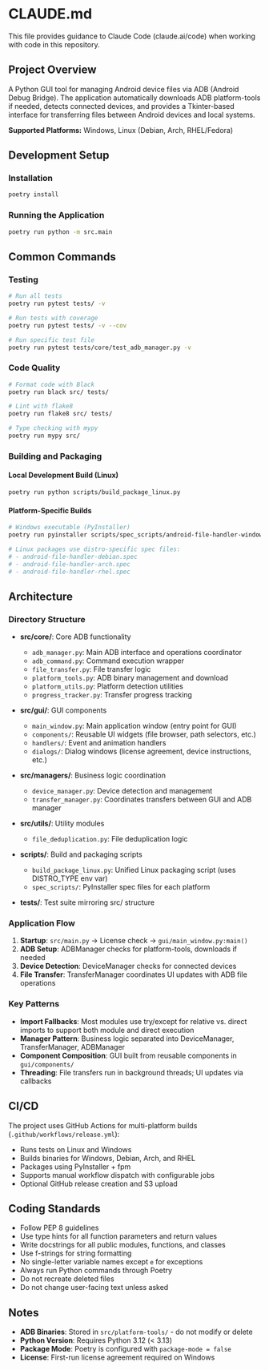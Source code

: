 # CLAUDE.md

This file provides guidance to Claude Code (claude.ai/code) when working with code in this repository.

## Project Overview

A Python GUI tool for managing Android device files via ADB (Android Debug Bridge). The application automatically downloads ADB platform-tools if needed, detects connected devices, and provides a Tkinter-based interface for transferring files between Android devices and local systems.

**Supported Platforms:** Windows, Linux (Debian, Arch, RHEL/Fedora)

## Development Setup

### Installation
```sh
poetry install
```

### Running the Application
```sh
poetry run python -m src.main
```

## Common Commands

### Testing
```sh
# Run all tests
poetry run pytest tests/ -v

# Run tests with coverage
poetry run pytest tests/ -v --cov

# Run specific test file
poetry run pytest tests/core/test_adb_manager.py -v
```

### Code Quality
```sh
# Format code with Black
poetry run black src/ tests/

# Lint with flake8
poetry run flake8 src/ tests/

# Type checking with mypy
poetry run mypy src/
```

### Building and Packaging

#### Local Development Build (Linux)
```sh
poetry run python scripts/build_package_linux.py
```

#### Platform-Specific Builds
```sh
# Windows executable (PyInstaller)
poetry run pyinstaller scripts/spec_scripts/android-file-handler-windows.spec

# Linux packages use distro-specific spec files:
# - android-file-handler-debian.spec
# - android-file-handler-arch.spec
# - android-file-handler-rhel.spec
```

## Architecture

### Directory Structure

- **src/core/**: Core ADB functionality
  - `adb_manager.py`: Main ADB interface and operations coordinator
  - `adb_command.py`: Command execution wrapper
  - `file_transfer.py`: File transfer logic
  - `platform_tools.py`: ADB binary management and download
  - `platform_utils.py`: Platform detection utilities
  - `progress_tracker.py`: Transfer progress tracking

- **src/gui/**: GUI components
  - `main_window.py`: Main application window (entry point for GUI)
  - `components/`: Reusable UI widgets (file browser, path selectors, etc.)
  - `handlers/`: Event and animation handlers
  - `dialogs/`: Dialog windows (license agreement, device instructions, etc.)

- **src/managers/**: Business logic coordination
  - `device_manager.py`: Device detection and management
  - `transfer_manager.py`: Coordinates transfers between GUI and ADB manager

- **src/utils/**: Utility modules
  - `file_deduplication.py`: File deduplication logic

- **scripts/**: Build and packaging scripts
  - `build_package_linux.py`: Unified Linux packaging script (uses DISTRO_TYPE env var)
  - `spec_scripts/`: PyInstaller spec files for each platform

- **tests/**: Test suite mirroring src/ structure

### Application Flow

1. **Startup**: `src/main.py` → License check → `gui/main_window.py:main()`
2. **ADB Setup**: ADBManager checks for platform-tools, downloads if needed
3. **Device Detection**: DeviceManager checks for connected devices
4. **File Transfer**: TransferManager coordinates UI updates with ADB file operations

### Key Patterns

- **Import Fallbacks**: Most modules use try/except for relative vs. direct imports to support both module and direct execution
- **Manager Pattern**: Business logic separated into DeviceManager, TransferManager, ADBManager
- **Component Composition**: GUI built from reusable components in `gui/components/`
- **Threading**: File transfers run in background threads; UI updates via callbacks

## CI/CD

The project uses GitHub Actions for multi-platform builds (`.github/workflows/release.yml`):
- Runs tests on Linux and Windows
- Builds binaries for Windows, Debian, Arch, and RHEL
- Packages using PyInstaller + fpm
- Supports manual workflow dispatch with configurable jobs
- Optional GitHub release creation and S3 upload

## Coding Standards

- Follow PEP 8 guidelines
- Use type hints for all function parameters and return values
- Write docstrings for all public modules, functions, and classes
- Use f-strings for string formatting
- No single-letter variable names except `e` for exceptions
- Always run Python commands through Poetry
- Do not recreate deleted files
- Do not change user-facing text unless asked

## Notes

- **ADB Binaries**: Stored in `src/platform-tools/` - do not modify or delete
- **Python Version**: Requires Python 3.12 (< 3.13)
- **Package Mode**: Poetry is configured with `package-mode = false`
- **License**: First-run license agreement required on Windows
